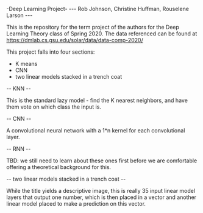 

-Deep Learning Project-
--- Rob Johnson, Christine Huffman, Rouselene Larson ---

This is the repository for the term project of the authors for the Deep Learning Theory class of Spring 2020. 
The data referenced can be found at https://dmlab.cs.gsu.edu/solar/data/data-comp-2020/


This project falls into four sections:

* K means
* CNN
* two linear models stacked in a trench coat



-- KNN --

This is the standard lazy model - find the K nearest neighbors, and have them vote on which class the input is.

-- CNN --

A convolutional neural network with a 1*n kernel for each convolutional layer. 

-- RNN --

TBD: we still need to learn about these ones first before we are comfortable offering a theoretical background for this.

-- two linear models stacked in a trench coat --

While the title yields a descriptive image, this is really 35 input linear model layers that output one number, which is then placed in a vector and another linear model placed to make a prediction on this vector. 
